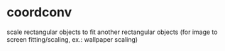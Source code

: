 # coordconv

scale rectangular objects to fit another rectangular objects (for image to screen fitting/scaling, ex.: wallpaper scaling)
